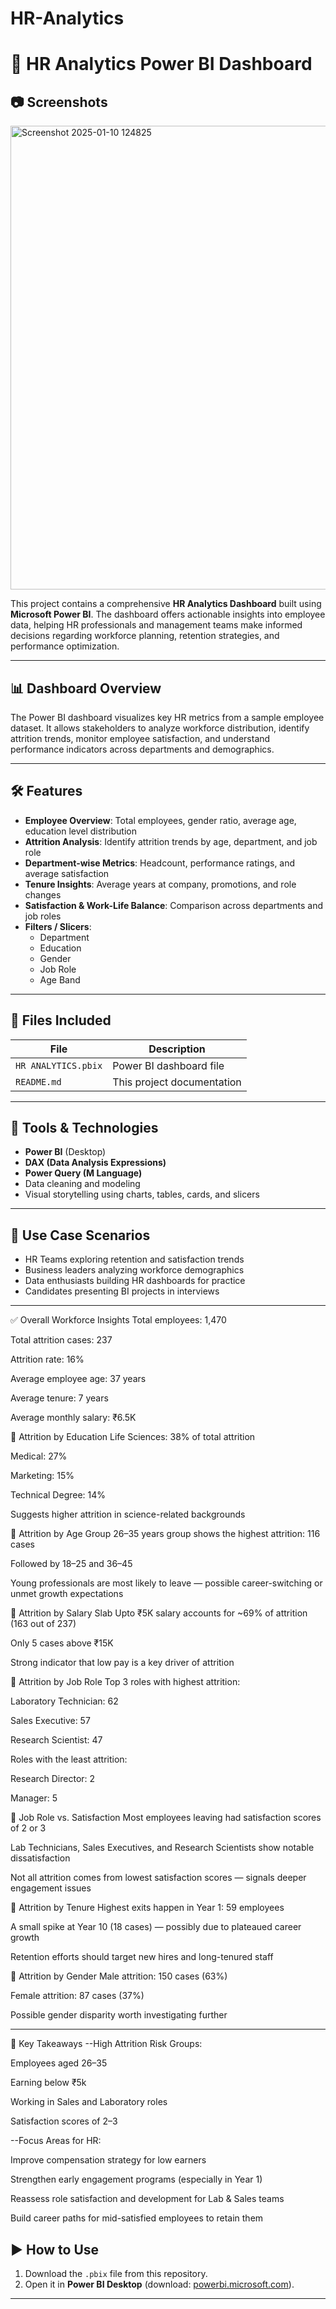 # HR-Analytics

# 🧠 HR Analytics Power BI Dashboard

## 📷 Screenshots
<img width="1321" height="742" alt="Screenshot 2025-01-10 124825" src="https://github.com/user-attachments/assets/6f8b2561-1125-4317-8a4a-fb9993b4707a" />


This project contains a comprehensive **HR Analytics Dashboard** built using **Microsoft Power BI**. The dashboard offers actionable insights into employee data, helping HR professionals and management teams make informed decisions regarding workforce planning, retention strategies, and performance optimization.

---

## 📊 Dashboard Overview

The Power BI dashboard visualizes key HR metrics from a sample employee dataset. It allows stakeholders to analyze workforce distribution, identify attrition trends, monitor employee satisfaction, and understand performance indicators across departments and demographics.

---

## 🛠️ Features

- **Employee Overview**: Total employees, gender ratio, average age, education level distribution
- **Attrition Analysis**: Identify attrition trends by age, department, and job role
- **Department-wise Metrics**: Headcount, performance ratings, and average satisfaction
- **Tenure Insights**: Average years at company, promotions, and role changes
- **Satisfaction & Work-Life Balance**: Comparison across departments and job roles
- **Filters / Slicers**:
  - Department
  - Education
  - Gender
  - Job Role
  - Age Band

---

## 📁 Files Included

| File | Description |
|------|-------------|
| `HR ANALYTICS.pbix` | Power BI dashboard file |
| `README.md` | This project documentation |

---

## 🧪 Tools & Technologies

- **Power BI** (Desktop)
- **DAX (Data Analysis Expressions)**
- **Power Query (M Language)**
- Data cleaning and modeling
- Visual storytelling using charts, tables, cards, and slicers

---

## 📌 Use Case Scenarios

- HR Teams exploring retention and satisfaction trends
- Business leaders analyzing workforce demographics
- Data enthusiasts building HR dashboards for practice
- Candidates presenting BI projects in interviews

---

✅ Overall Workforce Insights
Total employees: 1,470

Total attrition cases: 237

Attrition rate: 16%

Average employee age: 37 years

Average tenure: 7 years

Average monthly salary: ₹6.5K


📌 Attrition by Education
Life Sciences: 38% of total attrition

Medical: 27%

Marketing: 15%

Technical Degree: 14%

Suggests higher attrition in science-related backgrounds

📌 Attrition by Age Group
26–35 years group shows the highest attrition: 116 cases

Followed by 18–25 and 36–45

Young professionals are most likely to leave — possible career-switching or unmet growth expectations

📌 Attrition by Salary Slab
Upto ₹5K salary accounts for ~69% of attrition (163 out of 237)

Only 5 cases above ₹15K

Strong indicator that low pay is a key driver of attrition

📌 Attrition by Job Role
Top 3 roles with highest attrition:

Laboratory Technician: 62

Sales Executive: 57

Research Scientist: 47

Roles with the least attrition:

Research Director: 2

Manager: 5

📌 Job Role vs. Satisfaction
Most employees leaving had satisfaction scores of 2 or 3

Lab Technicians, Sales Executives, and Research Scientists show notable dissatisfaction

Not all attrition comes from lowest satisfaction scores — signals deeper engagement issues

📌 Attrition by Tenure
Highest exits happen in Year 1: 59 employees

A small spike at Year 10 (18 cases) — possibly due to plateaued career growth

Retention efforts should target new hires and long-tenured staff

📌 Attrition by Gender
Male attrition: 150 cases (63%)

Female attrition: 87 cases (37%)

Possible gender disparity worth investigating further

---

📌 Key Takeaways
--High Attrition Risk Groups:

Employees aged 26–35

Earning below ₹5k

Working in Sales and Laboratory roles

Satisfaction scores of 2–3

--Focus Areas for HR:

Improve compensation strategy for low earners

Strengthen early engagement programs (especially in Year 1)

Reassess role satisfaction and development for Lab & Sales teams

Build career paths for mid-satisfied employees to retain them

## ▶️ How to Use

1. Download the `.pbix` file from this repository.
2. Open it in **Power BI Desktop** (download: [powerbi.microsoft.com](https://powerbi.microsoft.com)).
---




